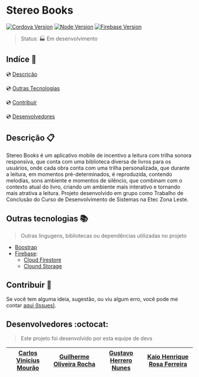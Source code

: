 # Stereo Books

<!--Tecnologias Utilizadas e suas versões-->

[![Cordova Version][cordova-badge]][cordova-doc] [![Node Version][node-badge]][node-doc] [![Firebase Version][firebase-badge]][firebase-doc]

> Status: :factory: Em desenvolvimento

## Indíce :bookmark_tabs:

:cd: [Descrição](#descrição-clipboard) 

:cd: [Outras Tecnologias](#outras-tecnologias-books)

:cd: [Contribuir](#contribuir-gift) 

:cd: [Desenvolvedores](#desenvolvedores-octocat)

## Descrição :clipboard:

<p style="text-aling=justify">
Stereo Books é um aplicativo mobile de incentivo a leitura com trilha sonora responsiva, que conta com uma biblioteca diversa de livros para os usuários, onde cada obra conta com uma trilha personalizada, que durante a leitura, em momentos pré-determinados, é reproduzida, contendo melodias, sons ambiente e momentos de silêncio, que combinam com o contexto atual do livro, criando um ambiente mais interativo e tornando mais atrativa a leitura. Projeto desenvolvido em grupo como Trabalho de Conclusão do Curso de Desenvolvimento de Sistemas na Etec Zona Leste.
</p>

## Outras tecnologias :books:
> Outras lingugens, bibliotecas ou dependências utilizadas no projeto

- [Boostrap][bootstrap-doc]
- [Firebase][firebase-doc]:
    - [Cloud Firestore][firebase-firestore-doc]
    - [Clound Storage][firebase-storage-doc]

## Contribuir :gift:

Se você tem alguma ideia, sugestão, ou viu algum erro, você pode me contar [aqui (Issues)][issues].

## Desenvolvedores :octocat:
> Este projeto foi desenvolvido por esta equipe de devs

| [Carlos Vinicius Mourão](https://github.com/ViniciusMourao) | [Guilherme Oliveira Rocha](https://github.com/GuilhermeRocha0) | [Gustavo Herrero Nunes](https://github.com/GustavoHerreroNunes) | [Kaio Henrique Rosa Ferreira](https://github.com/HKaioFerreira) |
|-------------------------------------------------------------|--------------------------------------------------------|-----------------------------------------------------------------|-----------------------------------------------------------------|

<!---Links utilizados no documento-->

[cordova-badge]: https://img.shields.io/static/v1?label=Apache-Cordova&message=10.0.0&color=4cc3e4&style=for-the-badge&logo=apachecordova
[cordova-doc]:https://cordova.apache.org/docs/en/latest/

[node-badge]: https://img.shields.io/static/v1?label=Node&message=12.18.3&color=success&style=for-the-badge&logo=nodedotjs
[node-doc]:https://nodejs.org/en/

[firebase-badge]: https://img.shields.io/static/v1?label=Firebase&message=9.1.3&color=orange&style=for-the-badge&logo=firebase
[firebase-doc]: https://firebase.google.com/docs/firestore?authuser=0
[firebase-firestore-doc]: https://firebase.google.com/docs/firestore?authuser=0
[firebase-storage-doc]: https://firebase.google.com/docs/storage

[bootstrap-doc]: https://getbootstrap.com/docs/4.6/getting-started/introduction/

[issues]: https://github.com/GustavoHerreroNunes/webLab/issues
